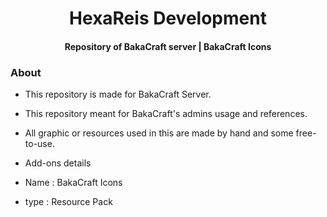 <h1 align="center">HexaReis Development</h1>
<h4 align="center">Repository of BakaCraft server | BakaCraft Icons</h3>


### About
- This repository is made for BakaCraft Server. 
- This repository meant for BakaCraft's admins usage and references.
- All graphic or resources used in this are made by hand and some free-to-use.

- Add-ons details
- Name : BakaCraft Icons
- type : Resource Pack
